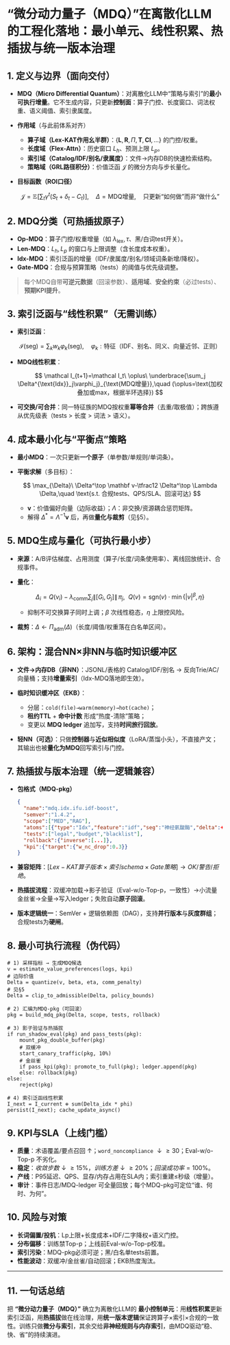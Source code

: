 # “微分动力量子（MDQ）”在离散化LLM的工程化落地：最小单元、线性积累、热插拔与统一版本治理

## 1. 定义与边界（面向交付）

* **MDQ（Micro Differential Quantum）**：对离散化LLM中“策略与索引”的**最小可执行增量**。它不生成内容，只更新**控制面**：算子门控、长度窗口、词法权重、语义阈值、索引隶属度。
* **作用域**（与此前体系对齐）

  * **算子域（Lex-KAT作用幺半群）**：$\{ \mathbf L,\mathbf R,\Pi,\mathbf T,\mathbf{Cl},\dots \}$ 的门控/权重。
  * **长度域（Flex-Attn）**：历史窗口 $L_h$、预测上限 $L_p$。
  * **索引域（Catalog/IDF/别名/隶属度）**：文件→内存DB的快速检索结构。
  * **策略域（GRL路径积分）**：价值泛函 $\mathcal J$ 的微分方向与步长量化。
* **目标函数（ROI口径）**

  $$
  \mathcal J=\mathbb E\!\Big[\sum_t \gamma^t\big(S_t+\delta_t-C_t\big)\Big],\quad 
  \Delta=\text{MDQ增量},\quad \text{只更新“如何做”而非“做什么”}
  $$

## 2. MDQ分类（可热插拔原子）

* **Op-MDQ**：算子门控/权重增量（如 $\lambda_{\text{lex}},\tau$、黑/白词test开关）。
* **Len-MDQ**：$L_h,L_p$ 的窗口与上限调整（含长度成本权重）。
* **Idx-MDQ**：索引泛函的增量（IDF/隶属度/别名/领域词条新增/降权）。
* **Gate-MDQ**：合规与预算策略（tests）的阈值与优先级调整。

> 每个MDQ自带**可逆元数据**（回滚参数）、**适用域**、**安全约束**（必过tests）、**预期KPI提升**。

## 3. 索引泛函与“线性积累”（无需训练）

* **索引泛函**：

  $$
  \mathcal I(\text{seg})=\sum_k w_k\varphi_k(\text{seg}),\quad 
  \varphi_k: \text{特征（IDF、别名、同义、向量近邻、正则）}
  $$
* **MDQ线性积累**：

  $$
  \mathcal I_{t+1}=\mathcal I_t\ \oplus\ \underbrace{\sum_j \Delta^{\text{Idx}}_j\varphi_j}_{\text{MDQ增量}},\quad 
  (\oplus=\text{加权叠加或max，根据半环选择})
  $$
* **可交换/可合并**：同一特征族的MDQ按权重**幂等合并**（去重/取极值）；跨族遵从优先级表（tests > 长度 > 词法 > 语义）。

## 4. 成本最小化与“平衡点”策略

* **最小MDQ**：一次只更新**一个原子**（单参数/单规则/单词条）。
* **平衡求解**（多目标）：

  $$
  \max_{\Delta}\ \Delta^\top \mathbf v-\tfrac12 \Delta^\top \Lambda \Delta,\quad
  \text{s.t. 合规tests、QPS/SLA、回滚可达}
  $$

  * $\mathbf v$：价值偏好向量（边际收益）；$\Lambda$：非交换/资源耦合惩罚矩阵。
  * 解得 $\Delta^*=\Lambda^{-1}\mathbf v$ 后，再做**量化与裁剪**（见§5）。

## 5. MDQ生成与量化（可执行最小步）

* **来源**：A/B评估梯度、占用测度（算子/长度/词条使用率）、离线回放统计、合规事件。
* **量化**：

  $$
  \Delta_i=Q(v_i)-\lambda_{\text{comm}}\sum_j\|[G_i,G_j]\|\,\pi_j,\ \ 
  Q(v)=\mathrm{sgn}(v)\cdot \min\{|v|^\beta,\eta\}
  $$

  * 抑制不可交换算子同时上调；$\beta$ 次线性稳态，$\eta$ 上限控风险。
* **裁剪**：$\Delta\leftarrow \Pi_{\text{adm}}(\Delta)$（长度/阈值/权重落在白名单区间）。

## 6. 架构：混合NN×非NN与临时知识缓冲区

* **文件→内存DB（非NN）**：JSONL/表格的 Catalog/IDF/别名 → 反向Trie/AC/向量桶；支持**增量索引**（Idx-MDQ落地即生效）。
* **临时知识缓冲区（EKB）**：

  * 分层：$\texttt{cold(file)→warm(memory)→hot(cache)}$；
  * **租约TTL** + **命中计数** 形成“热度-清除”策略；
  * 变更以 **MDQ ledger** 追加写，支持**时间旅行回放**。
* **轻NN（可选）**：只做**控制器**与**近似相似度**（LoRA/蒸馏小头），不直接产文；其输出也被**量化为MDQ**回写索引与门控。

## 7. 热插拔与版本治理（统一逻辑兼容）

* **包格式（MDQ-pkg）**

  ```json
  {
    "name":"mdq.idx.ifu.idf-boost",
    "semver":"1.4.2",
    "scope":["MED","RAG"],
    "atoms":[{"type":"Idx","feature":"idf","seg":"神经氨酸酶","delta":+0.07}],
    "tests":["legal","budget","blacklist"],
    "rollback":{"inverse":[...]},
    "kpi":{"target":{"w_nc_drop":0.3}}
  }
  ```
* **兼容矩阵**：$[Lex-KAT算子版本 × 索引schema × Gate策略] → OK/警告/拒绝$。
* **热插拔流程**：双缓冲加载→影子验证（Eval-w/o-Top-p，一致性）→小流量金丝雀→全量→写入ledger；失败自动**原子回滚**。
* **版本逻辑统一**：SemVer + 逻辑依赖图（DAG），支持**并行版本**与**灰度群组**；合规tests为**硬闸**。

## 8. 最小可执行流程（伪代码）

```pseudo
# 1) 采样指标 → 生成MDQ候选
v = estimate_value_preferences(logs, kpi)
# 边际价值
Delta = quantize(v, beta, eta, comm_penalty)
# 见§5
Delta = clip_to_admissible(Delta, policy_bounds)

# 2) 汇编为MDQ-pkg（可回滚）
pkg = build_mdq_pkg(Delta, scope, tests, rollback)

# 3) 影子验证与热插拔
if run_shadow_eval(pkg) and pass_tests(pkg):
    mount_pkg_double_buffer(pkg)
    # 双缓冲
    start_canary_traffic(pkg, 10%)
    # 金丝雀
    if pass_kpi(pkg): promote_to_full(pkg); ledger.append(pkg)
    else: rollback(pkg)
else:
    reject(pkg)

# 4) 索引泛函线性积累
I_next = I_current ⊕ sum(Delta_idx * phi)
persist(I_next); cache_update_async()
```

## 9. KPI与SLA（上线门槛）

* **质量**：术语覆盖/要点召回 ↑；$\texttt{word\_noncompliance}$ $↓≥30%$；Eval-w/o-Top-p 不劣化。
* **稳定**：$收敛步数 ↓≥15\%，训练方差 ↓≥20\%；回滚成功率=100\%$。
* **产线**：P95延迟、QPS、显存/内存占用在SLA内；索引重建≤秒级（增量）。
* **审计**：事件日志/MDQ-ledger 可全量回放；每个MDQ-pkg可定位“谁、何时、为何”。

## 10. 风险与对策

* **长词偏置/投机**：Lp上限+长度成本+IDF/二字降权+语义门控。
* **分布偏移**：训练禁Top-p；上线前Eval-w/o-Top-p校准。
* **索引污染**：MDQ-pkg必须可逆；黑/白名单tests前置。
* **性能波动**：双缓冲/金丝雀/自动回滚；EKB热度淘汰。

---

## 11. 一句话总结

把 **“微分动力量子（MDQ）”** 确立为离散化LLM的 **最小控制单元**：用**线性积累**更新索引泛函，用**热插拔**做在线治理，用**统一版本逻辑**保证跨算子×索引×合规的一致性。训练只做**微分与索引**，其余交给**非神经规则与内存索引**，由MDQ驱动“稳、快、省”的持续演进。
